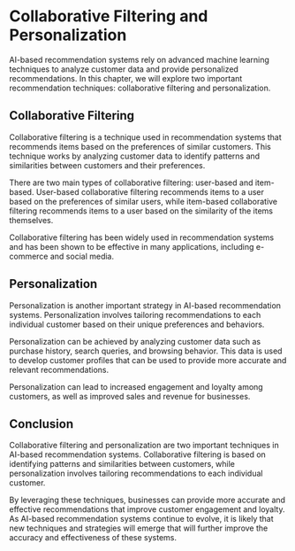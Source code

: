Collaborative Filtering and Personalization
==============================================================================================

AI-based recommendation systems rely on advanced machine learning techniques to analyze customer data and provide personalized recommendations. In this chapter, we will explore two important recommendation techniques: collaborative filtering and personalization.

Collaborative Filtering
-----------------------

Collaborative filtering is a technique used in recommendation systems that recommends items based on the preferences of similar customers. This technique works by analyzing customer data to identify patterns and similarities between customers and their preferences.

There are two main types of collaborative filtering: user-based and item-based. User-based collaborative filtering recommends items to a user based on the preferences of similar users, while item-based collaborative filtering recommends items to a user based on the similarity of the items themselves.

Collaborative filtering has been widely used in recommendation systems and has been shown to be effective in many applications, including e-commerce and social media.

Personalization
---------------

Personalization is another important strategy in AI-based recommendation systems. Personalization involves tailoring recommendations to each individual customer based on their unique preferences and behaviors.

Personalization can be achieved by analyzing customer data such as purchase history, search queries, and browsing behavior. This data is used to develop customer profiles that can be used to provide more accurate and relevant recommendations.

Personalization can lead to increased engagement and loyalty among customers, as well as improved sales and revenue for businesses.

Conclusion
----------

Collaborative filtering and personalization are two important techniques in AI-based recommendation systems. Collaborative filtering is based on identifying patterns and similarities between customers, while personalization involves tailoring recommendations to each individual customer.

By leveraging these techniques, businesses can provide more accurate and effective recommendations that improve customer engagement and loyalty. As AI-based recommendation systems continue to evolve, it is likely that new techniques and strategies will emerge that will further improve the accuracy and effectiveness of these systems.
